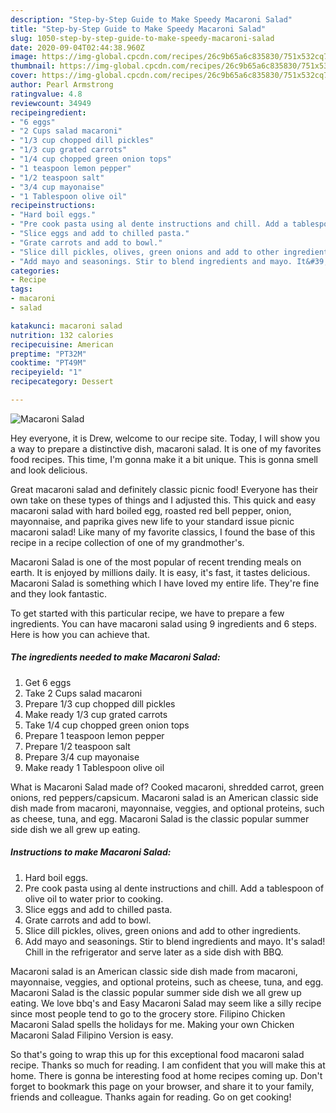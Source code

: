 ```yaml
---
description: "Step-by-Step Guide to Make Speedy Macaroni Salad"
title: "Step-by-Step Guide to Make Speedy Macaroni Salad"
slug: 1050-step-by-step-guide-to-make-speedy-macaroni-salad
date: 2020-09-04T02:44:38.960Z
image: https://img-global.cpcdn.com/recipes/26c9b65a6c835830/751x532cq70/macaroni-salad-recipe-main-photo.jpg
thumbnail: https://img-global.cpcdn.com/recipes/26c9b65a6c835830/751x532cq70/macaroni-salad-recipe-main-photo.jpg
cover: https://img-global.cpcdn.com/recipes/26c9b65a6c835830/751x532cq70/macaroni-salad-recipe-main-photo.jpg
author: Pearl Armstrong
ratingvalue: 4.8
reviewcount: 34949
recipeingredient:
- "6 eggs"
- "2 Cups salad macaroni"
- "1/3 cup chopped dill pickles"
- "1/3 cup grated carrots"
- "1/4 cup chopped green onion tops"
- "1 teaspoon lemon pepper"
- "1/2 teaspoon salt"
- "3/4 cup mayonaise"
- "1 Tablespoon olive oil"
recipeinstructions:
- "Hard boil eggs."
- "Pre cook pasta using al dente instructions and chill. Add a tablespoon of olive oil to water prior to cooking."
- "Slice eggs and add to chilled pasta."
- "Grate carrots and add to bowl."
- "Slice dill pickles, olives, green onions and add to other ingredients."
- "Add mayo and seasonings. Stir to blend ingredients and mayo. It&#39;s salad! Chill in the refrigerator and serve later as a side dish with BBQ."
categories:
- Recipe
tags:
- macaroni
- salad

katakunci: macaroni salad 
nutrition: 132 calories
recipecuisine: American
preptime: "PT32M"
cooktime: "PT49M"
recipeyield: "1"
recipecategory: Dessert

---
```



![Macaroni Salad](https://img-global.cpcdn.com/recipes/26c9b65a6c835830/751x532cq70/macaroni-salad-recipe-main-photo.jpg)

Hey everyone, it is Drew, welcome to our recipe site. Today, I will show you a way to prepare a distinctive dish, macaroni salad. It is one of my favorites food recipes. This time, I'm gonna make it a bit unique. This is gonna smell and look delicious.

Great macaroni salad and definitely classic picnic food! Everyone has their own take on these types of things and I adjusted this. This quick and easy macaroni salad with hard boiled egg, roasted red bell pepper, onion, mayonnaise, and paprika gives new life to your standard issue picnic macaroni salad! Like many of my favorite classics, I found the base of this recipe in a recipe collection of one of my grandmother&#39;s.

Macaroni Salad is one of the most popular of recent trending meals on earth. It is enjoyed by millions daily. It is easy, it's fast, it tastes delicious. Macaroni Salad is something which I have loved my entire life. They're fine and they look fantastic.


To get started with this particular recipe, we have to prepare a few ingredients. You can have macaroni salad using 9 ingredients and 6 steps. Here is how you can achieve that.

<!--inarticleads1-->

##### The ingredients needed to make Macaroni Salad:

1. Get 6 eggs
1. Take 2 Cups salad macaroni
1. Prepare 1/3 cup chopped dill pickles
1. Make ready 1/3 cup grated carrots
1. Take 1/4 cup chopped green onion tops
1. Prepare 1 teaspoon lemon pepper
1. Prepare 1/2 teaspoon salt
1. Prepare 3/4 cup mayonaise
1. Make ready 1 Tablespoon olive oil


What is Macaroni Salad made of? Cooked macaroni, shredded carrot, green onions, red peppers/capsicum. Macaroni salad is an American classic side dish made from macaroni, mayonnaise, veggies, and optional proteins, such as cheese, tuna, and egg. Macaroni Salad is the classic popular summer side dish we all grew up eating. 

<!--inarticleads2-->

##### Instructions to make Macaroni Salad:

1. Hard boil eggs.
1. Pre cook pasta using al dente instructions and chill. Add a tablespoon of olive oil to water prior to cooking.
1. Slice eggs and add to chilled pasta.
1. Grate carrots and add to bowl.
1. Slice dill pickles, olives, green onions and add to other ingredients.
1. Add mayo and seasonings. Stir to blend ingredients and mayo. It&#39;s salad! Chill in the refrigerator and serve later as a side dish with BBQ.


Macaroni salad is an American classic side dish made from macaroni, mayonnaise, veggies, and optional proteins, such as cheese, tuna, and egg. Macaroni Salad is the classic popular summer side dish we all grew up eating. We love bbq&#39;s and Easy Macaroni Salad may seem like a silly recipe since most people tend to go to the grocery store. Filipino Chicken Macaroni Salad spells the holidays for me. Making your own Chicken Macaroni Salad Filipino Version is easy. 

So that's going to wrap this up for this exceptional food macaroni salad recipe. Thanks so much for reading. I am confident that you will make this at home. There is gonna be interesting food at home recipes coming up. Don't forget to bookmark this page on your browser, and share it to your family, friends and colleague. Thanks again for reading. Go on get cooking!
